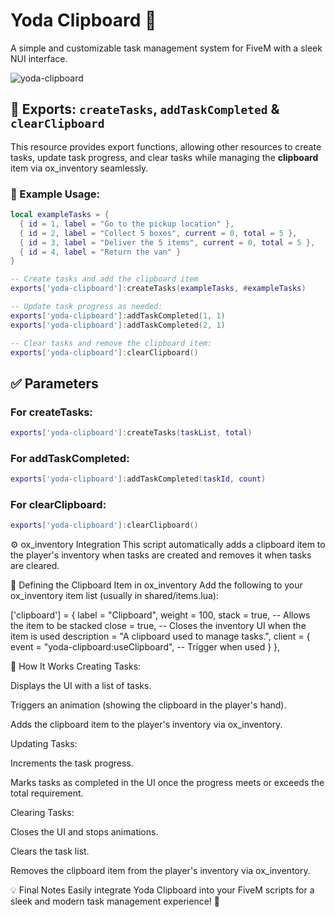 # Yoda Clipboard 🚀  
A simple and customizable task management system for FiveM with a sleek NUI interface.

![yoda-clipboard](https://github.com/user-attachments/assets/clipboard-placeholder.png)

## 🔧 Exports: `createTasks`, `addTaskCompleted` & `clearClipboard`  
This resource provides export functions, allowing other resources to create tasks, update task progress, and clear tasks while managing the **clipboard** item via ox_inventory seamlessly.

### 📌 Example Usage:
```lua
local exampleTasks = {
  { id = 1, label = "Go to the pickup location" },
  { id = 2, label = "Collect 5 boxes", current = 0, total = 5 },
  { id = 3, label = "Deliver the 5 items", current = 0, total = 5 },
  { id = 4, label = "Return the van" }
}

-- Create tasks and add the clipboard item
exports['yoda-clipboard']:createTasks(exampleTasks, #exampleTasks)

-- Update task progress as needed:
exports['yoda-clipboard']:addTaskCompleted(1, 1)
exports['yoda-clipboard']:addTaskCompleted(2, 1)

-- Clear tasks and remove the clipboard item:
exports['yoda-clipboard']:clearClipboard()
```

## ✅ Parameters
### For createTasks:
```lua
exports['yoda-clipboard']:createTasks(taskList, total)
```
### For addTaskCompleted:
```lua
exports['yoda-clipboard']:addTaskCompleted(taskId, count)
```
### For clearClipboard:
```lua
exports['yoda-clipboard']:clearClipboard()
```

⚙️ ox_inventory Integration
This script automatically adds a clipboard item to the player's inventory when tasks are created and removes it when tasks are cleared.

📝 Defining the Clipboard Item in ox_inventory
Add the following to your ox_inventory item list (usually in shared/items.lua):

['clipboard'] = {
    label = "Clipboard",
    weight = 100,
    stack = true,        -- Allows the item to be stacked
    close = true,        -- Closes the inventory UI when the item is used
    description = "A clipboard used to manage tasks.",
    client = {
        event = "yoda-clipboard:useClipboard", -- Trigger when used
    }
},

🔌 How It Works
Creating Tasks:

Displays the UI with a list of tasks.

Triggers an animation (showing the clipboard in the player's hand).

Adds the clipboard item to the player's inventory via ox_inventory.

Updating Tasks:

Increments the task progress.

Marks tasks as completed in the UI once the progress meets or exceeds the total requirement.

Clearing Tasks:

Closes the UI and stops animations.

Clears the task list.

Removes the clipboard item from the player's inventory via ox_inventory.

💡 Final Notes
Easily integrate Yoda Clipboard into your FiveM scripts for a sleek and modern task management experience! 🚀

